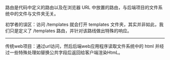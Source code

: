 路由是代码中定义的路由以及在浏览器 URL 中放置的路由，与后端项目的文件系统中的文件与文件夹无关。

初学者的误区：访问 /templates 就会打开 templates 文件夹，其实并非如此，我们只是定义了 /templates 路由，并针对该路线做出特殊的响应。

----

传统web项目：通过url访问，然后后端web应用程序读取文件系统中的 html 并经过一些特殊处理如替换公共字段后返回给客户端渲染HtmL。


